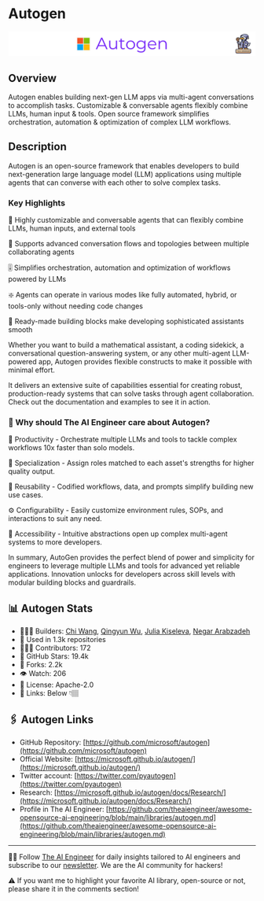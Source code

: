 # Autogen
![The AI Engineer presents Autogen](autogen_1920x192.png)
## Overview
Autogen enables building next-gen LLM apps via multi-agent conversations to accomplish tasks. Customizable & conversable agents flexibly combine LLMs, human input & tools. Open source framework simplifies orchestration, automation & optimization of complex LLM workflows.

## Description
Autogen is an open-source framework that enables developers to build next-generation large language model (LLM) applications using multiple agents that can converse with each other to solve complex tasks.

### Key Highlights

🤖 Highly customizable and conversable agents that can flexibly combine LLMs, human inputs, and external tools

🔁 Supports advanced conversation flows and topologies between multiple collaborating agents

🎚️ Simplifies orchestration, automation and optimization of workflows powered by LLMs

❇️ Agents can operate in various modes like fully automated, hybrid, or tools-only without needing code changes

📱 Ready-made building blocks make developing sophisticated assistants smooth

Whether you want to build a mathematical assistant, a coding sidekick, a conversational question-answering system, or any other multi-agent LLM-powered app, Autogen provides flexible constructs to make it possible with minimal effort.

It delivers an extensive suite of capabilities essential for creating robust, production-ready systems that can solve tasks through agent collaboration. Check out the documentation and examples to see it in action.

### 🤔 Why should The AI Engineer care about Autogen?
🚀 Productivity - Orchestrate multiple LLMs and tools to tackle complex workflows 10x faster than solo models.

🎯 Specialization - Assign roles matched to each asset's strengths for higher quality output.

🔁 Reusability - Codified workflows, data, and prompts simplify building new use cases.

⚙️ Configurability - Easily customize environment rules, SOPs, and interactions to suit any need.

👥 Accessibility - Intuitive abstractions open up complex multi-agent systems to more developers.

In summary, AutoGen provides the perfect blend of power and simplicity for engineers to leverage multiple LLMs and tools for advanced yet reliable applications. Innovation unlocks for developers across skill levels with modular building blocks and guardrails.

## 📊 Autogen Stats
* 👷🏽‍♀️ Builders: [Chi Wang](https://www.linkedin.com/in/chi-wang-49b15b16/), [Qingyun Wu](https://www.linkedin.com/in/qingyun-wu-183019a6/), [Julia Kiseleva](https://www.linkedin.com/in/julia-kiseleva-24842710/), [Negar Arabzadeh](https://www.linkedin.com/in/n-arabzadeh/)
* 💾 Used in 1.3k repositories
* 👩🏽‍💻 Contributors: 172
* 💫 GitHub Stars: 19.4k
* 🍴 Forks: 2.2k
* 👁️ Watch: 206
* 🪪 License: Apache-2.0
* 🔗 Links: Below 👇🏽

## 🖇️ Autogen Links
* GitHub Repository: [https://github.com/microsoft/autogen](https://github.com/microsoft/autogen)
* Official Website: [https://microsoft.github.io/autogen/](https://microsoft.github.io/autogen/)
* Twitter account: [https://twitter.com/pyautogen](https://twitter.com/pyautogen)
* Research: [https://microsoft.github.io/autogen/docs/Research/](https://microsoft.github.io/autogen/docs/Research/)
* Profile in The AI Engineer: [https://github.com/theaiengineer/awesome-opensource-ai-engineering/blob/main/libraries/autogen.md](https://github.com/theaiengineer/awesome-opensource-ai-engineering/blob/main/libraries/autogen.md)

---
🧙🏽 Follow [The AI Engineer](https://www.linkedin.com/company/theaiengineer/) for daily insights tailored to AI engineers and subscribe to our [newsletter](http://theaiengineerco.substack.com). We are the AI community for hackers!

⚠️ If you want me to highlight your favorite AI library, open-source or not, please share it in the comments section!
